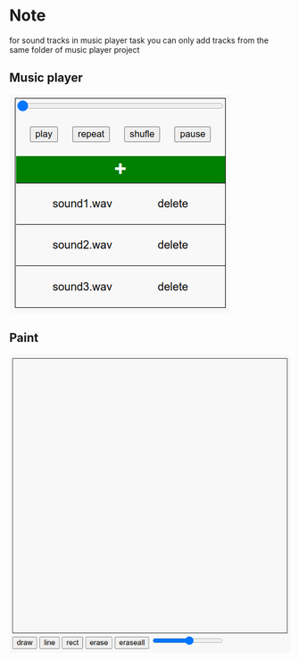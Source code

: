 <!-- @format -->

# Note

for sound tracks in music player task you can only add tracks from the same folder of music player project

## Music player

![App Screenshot](./desc.png)

## Paint

![App Screenshot](./paint.png)
